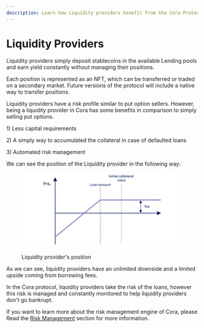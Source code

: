 ```yaml
---
description: Learn how Liquidity providers benefit from the Cora Protocol
---
```


# Liquidity Providers

Liquidity providers simply deposit stablecoins in the available Lending pools and earn yield constantly without managing their positions.

Each position is represented as an NFT, which can be transferred or traded on a secondary market. Future versions of the protocol will include a native way to transfer positions.

Liquidity providers have a risk profile similar to put option sellers. However, being a liquidity provider in Cora has some benefits in comparison to simply selling put options.&#x20;

1\) Less capital requirements

2\) A simply way to accumulated the collateral in case of defaulted loans

3\) Automated risk management

We can see the position of the Liquidity provider in the following way:

<figure><img src="../.gitbook/assets/lp-position@2x.png" alt=""><figcaption><p>Liquidity provider's position</p></figcaption></figure>

As we can see, liquidity providers have an unlimited downside and a limited upside coming from borrowing fees.

In the Cora protocol, liquidity providers take the risk of the loans, however this risk is managed and constantly monitored to help liquidity providers don't go bankrupt.

If you want to learn more about the risk management engine of Cora, please Read the [Risk Management](../protocol-concepts/risk-management.md) section for more information.
